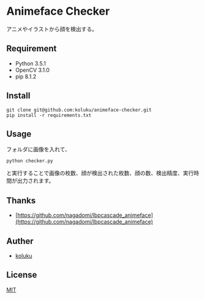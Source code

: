 # Animeface Checker

アニメやイラストから顔を検出する。

## Requirement

- Python 3.5.1
- OpenCV 3.1.0
- pip 8.1.2

## Install

```
git clone git@github.com:koluku/animeface-checker.git
pip install -r requirements.txt
```

## Usage

フォルダに画像を入れて、

```
python checker.py
```
と実行することで画像の枚数、顔が検出された枚数、顔の数、検出精度、実行時間が出力されます。

## Thanks

- [https://github.com/nagadomi/lbpcascade_animeface](https://github.com/nagadomi/lbpcascade_animeface)

## Auther

- [koluku](https://github.com/koluku)

## License

[MIT](LICENSE)
